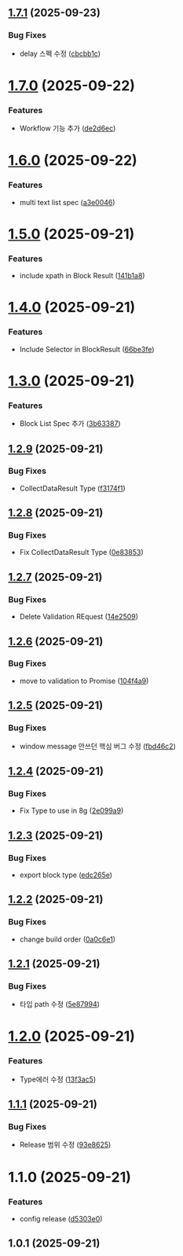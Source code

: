 ## [1.7.1](https://github.com/01Republic/8g-extension/compare/v1.7.0...v1.7.1) (2025-09-23)


### Bug Fixes

* delay 스펙 수정 ([cbcbb1c](https://github.com/01Republic/8g-extension/commit/cbcbb1c4b68c5bf8bac61d606016b3293bcdea9e))



# [1.7.0](https://github.com/01Republic/8g-extension/compare/v1.6.0...v1.7.0) (2025-09-22)


### Features

* Workflow 기능 추가 ([de2d6ec](https://github.com/01Republic/8g-extension/commit/de2d6ecfbdac788c0299ae23f70b932742e79507))



# [1.6.0](https://github.com/01Republic/8g-extension/compare/v1.5.0...v1.6.0) (2025-09-22)


### Features

* multi text list spec ([a3e0046](https://github.com/01Republic/8g-extension/commit/a3e0046f543659e89f372bde65e6604f09b4c1e2))



# [1.5.0](https://github.com/01Republic/8g-extension/compare/v1.4.0...v1.5.0) (2025-09-21)


### Features

* include xpath in Block Result ([141b1a8](https://github.com/01Republic/8g-extension/commit/141b1a8edb88eb5650b28d257ce381d4055a6380))



# [1.4.0](https://github.com/01Republic/8g-extension/compare/v1.3.0...v1.4.0) (2025-09-21)


### Features

* Include Selector in BlockResult ([66be3fe](https://github.com/01Republic/8g-extension/commit/66be3fead6a4feafc1c3f5c34475a3215f7e7e3f))



# [1.3.0](https://github.com/01Republic/8g-extension/compare/v1.2.9...v1.3.0) (2025-09-21)


### Features

* Block List Spec 추가 ([3b63387](https://github.com/01Republic/8g-extension/commit/3b63387ef56aa942e44ca4264d6c7f4e05cc8ac9))



## [1.2.9](https://github.com/01Republic/8g-extension/compare/v1.2.8...v1.2.9) (2025-09-21)


### Bug Fixes

* CollectDataResult Type ([f3174f1](https://github.com/01Republic/8g-extension/commit/f3174f100e7e7bb9f9c7dbacf434c70d29c45fb1))



## [1.2.8](https://github.com/01Republic/8g-extension/compare/v1.2.7...v1.2.8) (2025-09-21)


### Bug Fixes

* Fix CollectDataResult  Type ([0e83853](https://github.com/01Republic/8g-extension/commit/0e838537485d524ae3a46591d0cda39c2ea833d4))



## [1.2.7](https://github.com/01Republic/8g-extension/compare/v1.2.6...v1.2.7) (2025-09-21)


### Bug Fixes

* Delete Validation REquest ([14e2509](https://github.com/01Republic/8g-extension/commit/14e2509ed534dcc7f603f9aabfcebf408cd2e0dc))



## [1.2.6](https://github.com/01Republic/8g-extension/compare/v1.2.5...v1.2.6) (2025-09-21)


### Bug Fixes

* move to validation to Promise ([104f4a9](https://github.com/01Republic/8g-extension/commit/104f4a97a11e2ec36dc3530e03e18d3ca08449bc))



## [1.2.5](https://github.com/01Republic/8g-extension/compare/v1.2.4...v1.2.5) (2025-09-21)


### Bug Fixes

* window message 안쓰던 핵심 버그 수정 ([fbd46c2](https://github.com/01Republic/8g-extension/commit/fbd46c2299ef15b13cbcb2bde41a787cd7288f58))



## [1.2.4](https://github.com/01Republic/8g-extension/compare/v1.2.3...v1.2.4) (2025-09-21)


### Bug Fixes

* Fix Type to use in 8g ([2e099a9](https://github.com/01Republic/8g-extension/commit/2e099a943a8ce38ada1d00354b97c6a8165b4c1c))



## [1.2.3](https://github.com/01Republic/8g-extension/compare/v1.2.2...v1.2.3) (2025-09-21)


### Bug Fixes

* export block type ([edc265e](https://github.com/01Republic/8g-extension/commit/edc265e57061c02ee26955aaf302636892308c88))



## [1.2.2](https://github.com/01Republic/8g-extension/compare/v1.2.1...v1.2.2) (2025-09-21)


### Bug Fixes

* change build order ([0a0c6e1](https://github.com/01Republic/8g-extension/commit/0a0c6e1417bf45de3de607c81dcd6e7e5f2f8281))



## [1.2.1](https://github.com/01Republic/8g-extension/compare/v1.2.0...v1.2.1) (2025-09-21)


### Bug Fixes

* 타입 path 수정 ([5e87994](https://github.com/01Republic/8g-extension/commit/5e87994cf0bfebc5a1c734dddc6535caccfca2f8))



# [1.2.0](https://github.com/01Republic/8g-extension/compare/v1.1.1...v1.2.0) (2025-09-21)


### Features

* Type에러 수정 ([13f3ac5](https://github.com/01Republic/8g-extension/commit/13f3ac58d390cf03006b3ed262e03ca250e3519c))



## [1.1.1](https://github.com/01Republic/8g-extension/compare/v1.1.0...v1.1.1) (2025-09-21)


### Bug Fixes

* Release 범위 수정 ([93e8625](https://github.com/01Republic/8g-extension/commit/93e86253500fc012195afb7f34cccb0ac9993e85))



# 1.1.0 (2025-09-21)


### Features

* config release ([d5303e0](https://github.com/01Republic/8g-extension/commit/d5303e07627da058b7fbe7d74dff6e2398b1f8b3))



## 1.0.1 (2025-09-21)



